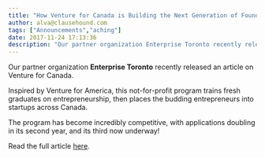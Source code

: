 ```yaml
---
title: "How Venture for Canada is Building the Next Generation of Founders"
author: alva@clausehound.com
tags: ["Announcements","aching"]
date: 2017-11-24 17:13:36
description: "Our partner organization Enterprise Toronto recently released an article on Venture for Canada."
---
```




Our partner organization **Enterprise Toronto** recently released an article on Venture for Canada.

Inspired by Venture for America, this not-for-profit program trains fresh graduates on entrepreneurship, then places the budding entrepreneurs into startups across Canada.

The program has become incredibly competitive, with applications doubling in its second year, and its third now underway!

Read the full article [here](http://startupheretoronto.com/type/profiles/venture-canada-building-next-generation-founders/).
